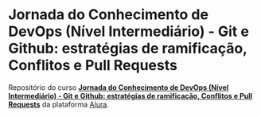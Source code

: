 # Jornada do Conhecimento de DevOps (Nível Intermediário) - Git e Github: estratégias de ramificação, Conflitos e Pull Requests

Repositório do curso [**Jornada do Conhecimento de DevOps (Nível Intermediário) - Git e Github: estratégias de ramificação, Conflitos e Pull Requests**](https://cursos.alura.com.br/course/git-github-branching-conflitos-pull-requests) da plataforma [Alura](https://cursos.alura.com.br/).
